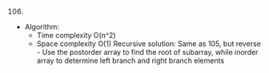 106.

- Algorithm:
  - Time complexity O(n^2)
  - Space complexity O(1)
    Recursive solution: Same as 105, but reverse - Use the postorder array to find the root of subarray, while inorder array to determine left branch and right branch elements
